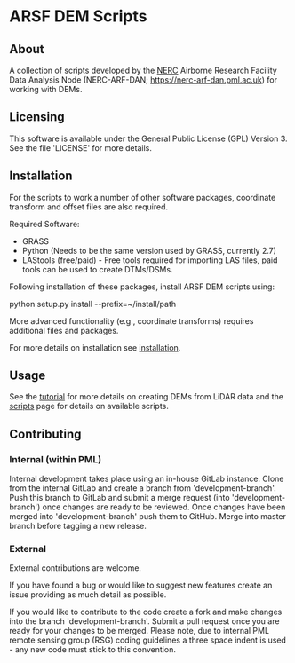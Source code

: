 ARSF DEM Scripts
=================

About
------

A collection of scripts developed by the [NERC](http://www.nerc.ac.uk/) Airborne Research Facility
Data Analysis Node (NERC-ARF-DAN; https://nerc-arf-dan.pml.ac.uk) for working with DEMs.

Licensing
----------

This software is available under the General Public License (GPL) Version 3.
See the file 'LICENSE' for more details.

Installation
-------------

For the scripts to work a number of other software packages, coordinate transform and offset files are also required.

Required Software:

* GRASS
* Python (Needs to be the same version used by GRASS, currently 2.7)
* LAStools (free/paid) - Free tools required for importing LAS files, paid tools can be used to create DTMs/DSMs.

Following installation of these packages, install ARSF DEM scripts using:

   python setup.py install --prefix=~/install/path

More advanced functionality (e.g., coordinate transforms) requires additional files and packages.

For more details on installation see [installation](doc/source/installation.rst).

Usage
------

See the [tutorial](doc/source/tutorial_lidar.rst) for more details on creating DEMs from LiDAR data and
the [scripts](doc/source/scripts.rst) page for details on available scripts.

Contributing                                                                    
---------------                                                                 

### Internal (within PML)                                                  

Internal development takes place using an in-house GitLab instance. Clone from the internal GitLab and create a branch from 'development-branch'. Push this branch to GitLab and submit a merge request (into 'development-branch') once changes are ready to be reviewed. Once changes have been merged into 'development-branch' push them to GitHub. Merge into master branch before tagging a new release.

### External                                                       

External contributions are welcome.                                             

If you have found a bug or would like to suggest new features create an issue providing as much detail as possible.

If you would like to contribute to the code create a fork and make changes into the branch 'development-branch'. Submit a pull request once you are ready for your changes to be merged.
Please note, due to internal PML remote sensing group (RSG) coding guidelines a three space indent is used - any new code must stick to this convention.






